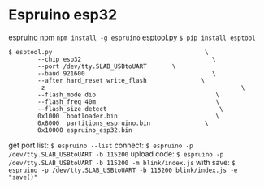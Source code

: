 # Espruino esp32

[espruino npm](https://www.npmjs.com/package/espruino)
`
npm install -g espruino
`
[esptool.py](https://github.com/espressif/esptool)
`
$ pip install esptool
`
```
$ esptool.py                                       	  \
        --chip esp32                                	\
        --port /dev/tty.SLAB_USBtoUART       \
        --baud 921600                               	\
        --after hard_reset write_flash               \
        -z                                          			\
        --flash_mode dio                            	 \
        --flash_freq 40m                            	 \
        --flash_size detect                         	  \
        0x1000  bootloader.bin                      	 \
        0x8000  partitions_espruino.bin               \
        0x10000 espruino_esp32.bin
```

get port list:
`
$ espruino --list
`
connect: 
`
$ espruino -p /dev/tty.SLAB_USBtoUART -b 115200
`
upload code:
`
$ espruino -p /dev/tty.SLAB_USBtoUART -b 115200 -m blink/index.js
`
with save:
`
$ espruino -p /dev/tty.SLAB_USBtoUART -b 115200 blink/index.js -e "save()"
`
